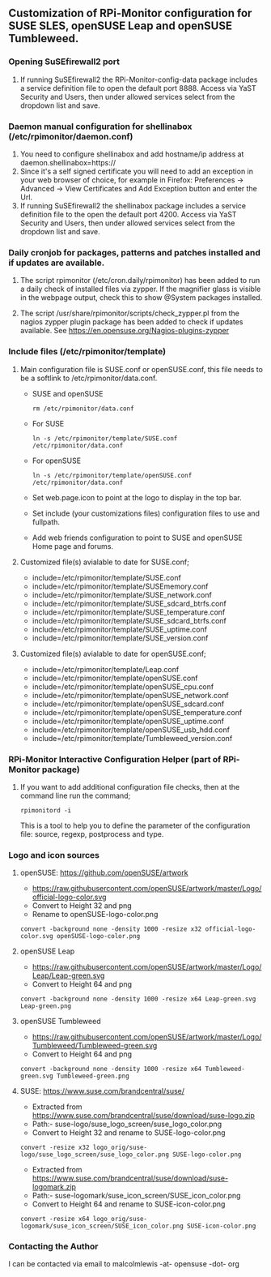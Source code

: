 ## Customization of RPi-Monitor configuration for SUSE SLES, openSUSE Leap and openSUSE Tumbleweed.

### Opening SuSEfirewall2 port

1. If running SuSEfirewall2 the RPi-Monitor-config-data package includes a service definition
   file to open the default port 8888. Access via YaST Security and Users, then under allowed
   services select from the dropdown list and save.

### Daemon manual configuration for shellinabox (/etc/rpimonitor/daemon.conf)

1. You need to configure shellinabox and add hostname/ip address at daemon.shellinabox=https://
2. Since it's a self signed certificate you will need to add an exception in your web browser of
   choice, for example in Firefox: Preferences -> Advanced -> View Certificates and Add Exception
   button and enter the Url.
3. If running SuSEfirewall2 the shellinabox package includes a service definition file to the open
   the default port 4200. Access via YaST Security and Users, then under allowed services select
   from the dropdown list and save.

### Daily cronjob for packages, patterns and patches installed and if updates are available.

1. The script rpimonitor (/etc/cron.daily/rpimonitor) has been added to run a daily check of
   installed files via zypper. If the magnifier glass is visible in the webpage output, check
   this to show @System packages installed.

2. The script /usr/share/rpimonitor/scripts/check_zypper.pl from the nagios zypper plugin package
   has been added to check if updates available. See https://en.opensuse.org/Nagios-plugins-zypper

### Include files (/etc/rpimonitor/template)

1. Main configuration file is SUSE.conf or openSUSE.conf, this file needs to be a softlink to
   /etc/rpimonitor/data.conf.

    * SUSE and openSUSE

      `rm /etc/rpimonitor/data.conf`

   * For SUSE

     `ln -s /etc/rpimonitor/template/SUSE.conf /etc/rpimonitor/data.conf`

   * For openSUSE

     `ln -s /etc/rpimonitor/template/openSUSE.conf /etc/rpimonitor/data.conf`

   * Set web.page.icon to point at the logo to display in the top bar.
   * Set include (your customizations files) configuration files to use and fullpath.
   * Add web friends configuration to point to SUSE and openSUSE Home page and forums.

2. Customized file(s) avialable to date for SUSE.conf;
   * include=/etc/rpimonitor/template/SUSE.conf
   * include=/etc/rpimonitor/template/SUSEmemory.conf
   * include=/etc/rpimonitor/template/SUSE_network.conf
   * include=/etc/rpimonitor/template/SUSE_sdcard_btrfs.conf
   * include=/etc/rpimonitor/template/SUSE_temperature.conf
   * include=/etc/rpimonitor/template/SUSE_sdcard_btrfs.conf
   * include=/etc/rpimonitor/template/SUSE_uptime.conf
   * include=/etc/rpimonitor/template/SUSE_version.conf

3. Customized file(s) avialable to date for openSUSE.conf;
   * include=/etc/rpimonitor/template/Leap.conf
   * include=/etc/rpimonitor/template/openSUSE.conf
   * include=/etc/rpimonitor/template/openSUSE_cpu.conf
   * include=/etc/rpimonitor/template/openSUSE_network.conf
   * include=/etc/rpimonitor/template/openSUSE_sdcard.conf
   * include=/etc/rpimonitor/template/openSUSE_temperature.conf
   * include=/etc/rpimonitor/template/openSUSE_uptime.conf
   * include=/etc/rpimonitor/template/openSUSE_usb_hdd.conf
   * include=/etc/rpimonitor/template/Tumbleweed_version.conf

### RPi-Monitor Interactive Configuration Helper (part of RPi-Monitor package)

1. If you want to add additional configuration file checks, then at the command line
   run the command;

   `rpimonitord -i`

   This is a tool to help you to define the parameter of the configuration file:
   source, regexp, postprocess and type.

### Logo and icon sources

1. openSUSE: https://github.com/openSUSE/artwork
   * https://raw.githubusercontent.com/openSUSE/artwork/master/Logo/official-logo-color.svg
   * Convert to Height 32 and png
   * Rename to openSUSE-logo-color.png

   `convert -background none -density 1000 -resize x32 official-logo-color.svg openSUSE-logo-color.png`

2. openSUSE Leap
   * https://raw.githubusercontent.com/openSUSE/artwork/master/Logo/Leap/Leap-green.svg
   * Convert to Height 64 and png

   `convert -background none -density 1000 -resize x64 Leap-green.svg Leap-green.png`

3. openSUSE Tumbleweed
   * https://raw.githubusercontent.com/openSUSE/artwork/master/Logo/Tumbleweed/Tumbleweed-green.svg
   * Convert to Height 64 and png

   `convert -background none -density 1000 -resize x64 Tumbleweed-green.svg Tumbleweed-green.png`

4. SUSE: https://www.suse.com/brandcentral/suse/
   * Extracted from https://www.suse.com/brandcentral/suse/download/suse-logo.zip
   * Path:- suse-logo/suse_logo_screen/suse_logo_color.png
   * Convert to Height 32 and rename to SUSE-logo-color.png

   `convert -resize x32 logo_orig/suse-logo/suse_logo_screen/suse_logo_color.png SUSE-logo-color.png`

   * Extracted from https://www.suse.com/brandcentral/suse/download/suse-logomark.zip
   * Path:- suse-logomark/suse_icon_screen/SUSE_icon_color.png
   * Convert to Height 64 and rename to SUSE-icon-color.png

   `convert -resize x64 logo_orig/suse-logomark/suse_icon_screen/SUSE_icon_color.png SUSE-icon-color.png`

### Contacting the Author

I can be contacted via email to malcolmlewis -at- opensuse -dot- org
